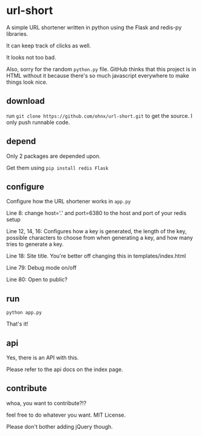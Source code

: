 # url-short

A simple URL shortener written in python using the Flask and redis-py libraries.

It can keep track of clicks as well.

It looks not too bad.

Also, sorry for the random `python.py` file. GitHub thinks that this project is in HTML without it because there's so much javascript everywhere to make things look nice.

## download

run `git clone https://github.com/ohnx/url-short.git` to get the source. I only push runnable code.

## depend

Only 2 packages are depended upon.

Get them using `pip install redis Flask`

## configure

Configure how the URL shortener works in `app.py`

Line 8: change host='.' and port=6380 to the host and port of your redis setup

Line 12, 14, 16: Configures how a key is generated, the length of the key, possible characters to choose from when generating a key, and how many tries to generate a key.

Line 18: Site title. You're better off changing this in templates/index.html

Line 79: Debug mode on/off

Line 80: Open to public?

## run

`python app.py`

That's it!

## api

Yes, there is an API with this.

Please refer to the api docs on the index page.

## contribute

whoa, you want to contribute?!?

feel free to do whatever you want. MIT License.

Please don't bother adding jQuery though.
